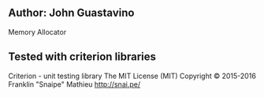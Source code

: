 Author: John Guastavino
--------------------------------------------
Memory Allocator
## Tested with criterion libraries

Criterion - unit testing library
The MIT License (MIT)
Copyright © 2015-2016 Franklin "Snaipe" Mathieu <http://snai.pe/>

